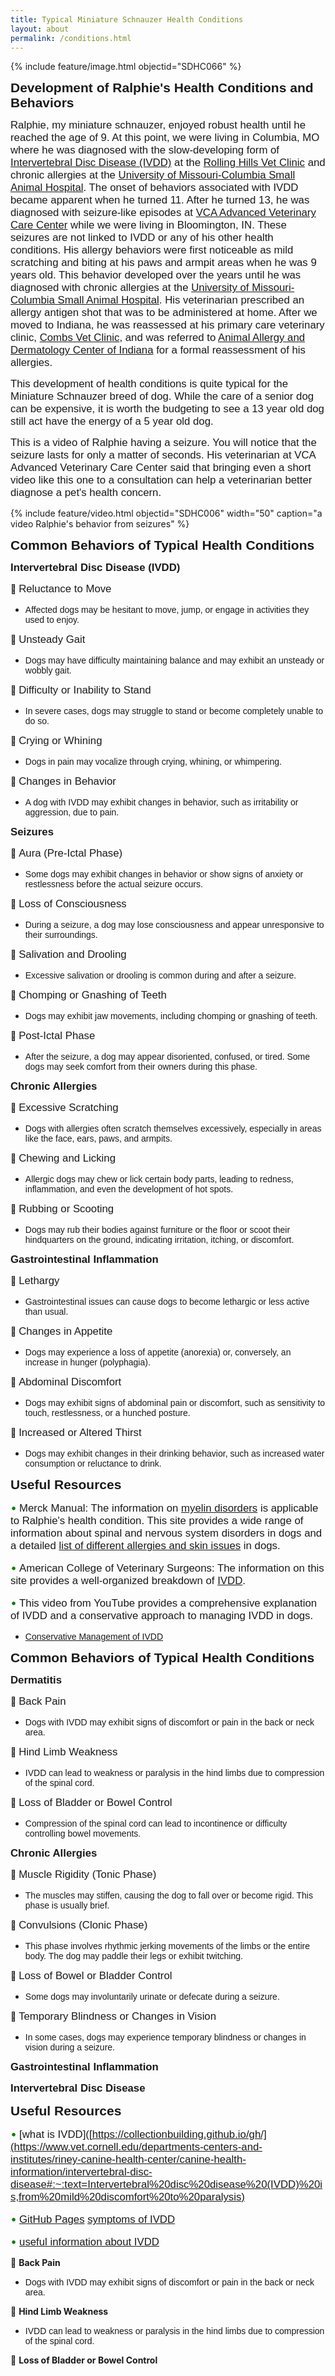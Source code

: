 ```yaml
---
title: Typical Miniature Schnauzer Health Conditions
layout: about
permalink: /conditions.html
---
```


{% include feature/image.html objectid="SDHC066" %}

<span style="font-family: 'Bradley Hand ITC', sans-serif; font-size: 1.5em; font-weight: bold">Development of Ralphie's Health Conditions and Behaviors</span>

<span style="font-family: 'Perpetua', sans-serif; font-size: 1.2em;">Ralphie, my miniature schnauzer, enjoyed robust health until he reached the age of 9. At this point, we were living in Columbia, MO where he was diagnosed with the slow-developing form of [Intervertebral Disc Disease (IVDD)](https://www.youtube.com/watch?v=u3DFNXvUEH0) at the [Rolling Hills Vet Clinic](https://rollinghillsvethospital.com/) and chronic allergies at the [University of Missouri-Columbia Small Animal Hospital](https://vhc.missouri.edu/small-animal-hospital/). The onset of behaviors associated with IVDD became apparent when he turned 11. After he turned 13, he was diagnosed with seizure-like episodes at [VCA Advanced Veterinary Care Center](https://vcahospitals.com/advanced-veterinary-care-center) while we were living in Bloomington, IN. These seizures are not linked to IVDD or any of his other health conditions. His allergy behaviors were first noticeable as mild scratching and biting at his paws and armpit areas when he was 9 years old. This behavior developed over the years until he was diagnosed with chronic allergies at the [University of Missouri-Columbia Small Animal Hospital](https://vhc.missouri.edu/small-animal-hospital/). His veterinarian prescribed an allergy antigen shot that was to be administered at home. After we moved to Indiana, he was reassessed at his primary care veterinary clinic, [Combs Vet Clinic](https://www.combsvetclinic.com/), and was referred to [Animal Allergy and Dermatology Center of Indiana](https://www.aadci.com/) for a formal reassessment of his allergies.</span>

<span style="font-family: 'Perpetua', sans-serif; font-size: 1.2em;">This development of health conditions is quite typical for the Miniature Schnauzer breed of dog. While the care of a senior dog can be expensive, it is worth the budgeting to see a 13 year old dog still act have the energy of a 5 year old dog.

<span style="font-family: 'Perpetua', sans-serif; font-size: 1.2em;">This is a video of Ralphie having a seizure. You will notice that the seizure lasts for only a matter of seconds. His veterinarian at VCA Advanced Veterinary Care Center said that bringing even a short video like this one to a consultation can help a veterinarian better diagnose a pet's health concern.

{% include feature/video.html objectid="SDHC006" width="50" caption="a video Ralphie's behavior from seizures" %}

<span style="font-family: 'Bradley Hand ITC', sans-serif; font-size: 1.5em; font-weight: bold">Common Behaviors of Typical Health Conditions

  <span style="font-family: 'Bradley Hand ITC', sans-serif; font-size: 1.2em; font-weight: bold">Intervertebral Disc Disease (IVDD)

🔵 <span style="font-family: 'Perpetua', sans-serif; font-size: 1.2em">Reluctance to Move
  
  - <span style="font-family: 'Perpetua', sans-serif; font-size: 1em">Affected dogs may be hesitant to move, jump, or engage in activities they used to enjoy.

🔵 <span style="font-family: 'Perpetua', sans-serif; font-size: 1.2em">Unsteady Gait

  - <span style="font-family: 'Perpetua', sans-serif; font-size: 1em">Dogs may have difficulty maintaining balance and may exhibit an unsteady or wobbly gait.

🔵 <span style="font-family: 'Perpetua', sans-serif; font-size: 1.2em">Difficulty or Inability to Stand
 
  - <span style="font-family: 'Perpetua', sans-serif; font-size: 1em">In severe cases, dogs may struggle to stand or become completely unable to do so.

🔵 <span style="font-family: 'Perpetua', sans-serif; font-size: 1.2em">Crying or Whining
 
 - <span style="font-family: 'Perpetua', sans-serif; font-size: 1em">Dogs in pain may vocalize through crying, whining, or whimpering.

🔵 <span style="font-family: 'Perpetua', sans-serif; font-size: 1.2em">Changes in Behavior
 
  - <span style="font-family: 'Perpetua', sans-serif; font-size: 1em">A dog with IVDD may exhibit changes in behavior, such as irritability or aggression, due to pain.

  <span style="font-family: 'Bradley Hand ITC', sans-serif; font-size: 1.2em; font-weight: bold">Seizures

🔵 <span style="font-family: 'Perpetua', sans-serif; font-size: 1.2em">Aura (Pre-Ictal Phase)
 
  - <span style="font-family: 'Perpetua', sans-serif; font-size: 1em">Some dogs may exhibit changes in behavior or show signs of anxiety or restlessness before the actual seizure occurs.

🔵 <span style="font-family: 'Perpetua', sans-serif; font-size: 1.2em">Loss of Consciousness
 
  - <span style="font-family: 'Perpetua', sans-serif; font-size: 1em">During a seizure, a dog may lose consciousness and appear unresponsive to their surroundings.

🔵 <span style="font-family: 'Perpetua', sans-serif; font-size: 1.2em">Salivation and Drooling

 - <span style="font-family: 'Perpetua', sans-serif; font-size: 1em">Excessive salivation or drooling is common during and after a seizure.

🔵 <span style="font-family: 'Perpetua', sans-serif; font-size: 1.2em">Chomping or Gnashing of Teeth
 
  - <span style="font-family: 'Perpetua', sans-serif; font-size: 1em">Dogs may exhibit jaw movements, including chomping or gnashing of teeth.

🔵 <span style="font-family: 'Perpetua', sans-serif; font-size: 1.2em">Post-Ictal Phase
 
  - <span style="font-family: 'Perpetua', sans-serif; font-size: 1em">After the seizure, a dog may appear disoriented, confused, or tired. Some dogs may seek comfort from their owners during this phase.

  <span style="font-family: 'Bradley Hand ITC', sans-serif; font-size: 1.2em; font-weight: bold">Chronic Allergies

🔵 <span style="font-family: 'Perpetua', sans-serif; font-size: 1.2em">Excessive Scratching
  
  - <span style="font-family: 'Perpetua', sans-serif; font-size: 1em">Dogs with allergies often scratch themselves excessively, especially in areas like the face, ears, paws, and armpits.

🔵 <span style="font-family: 'Perpetua', sans-serif; font-size: 1.2em">Chewing and Licking

  - <span style="font-family: 'Perpetua', sans-serif; font-size: 1em">Allergic dogs may chew or lick certain body parts, leading to redness, inflammation, and even the development of hot spots.

🔵 <span style="font-family: 'Perpetua', sans-serif; font-size: 1.2em">Rubbing or Scooting
 
  - <span style="font-family: 'Perpetua', sans-serif; font-size: 1em">Dogs may rub their bodies against furniture or the floor or scoot their hindquarters on the ground, indicating irritation, itching, or discomfort.

  <span style="font-family: 'Bradley Hand ITC', sans-serif; font-size: 1.2em; font-weight: bold">Gastrointestinal Inflammation
  
🔵 <span style="font-family: 'Perpetua', sans-serif; font-size: 1.2em">Lethargy
 
  - <span style="font-family: 'Perpetua', sans-serif; font-size: 1em">Gastrointestinal issues can cause dogs to become lethargic or less active than usual.

🔵 <span style="font-family: 'Perpetua', sans-serif; font-size: 1.2em">Changes in Appetite
 
  - <span style="font-family: 'Perpetua', sans-serif; font-size: 1em">Dogs may experience a loss of appetite (anorexia) or, conversely, an increase in hunger (polyphagia).

🔵 <span style="font-family: 'Perpetua', sans-serif; font-size: 1.2em">Abdominal Discomfort

 - <span style="font-family: 'Perpetua', sans-serif; font-size: 1em">Dogs may exhibit signs of abdominal pain or discomfort, such as sensitivity to touch, restlessness, or a hunched posture.

🔵 <span style="font-family: 'Perpetua', sans-serif; font-size: 1.2em">Increased or Altered Thirst
 
  - <span style="font-family: 'Perpetua', sans-serif; font-size: 1em">Dogs may exhibit changes in their drinking behavior, such as increased water consumption or reluctance to drink.

<span style="font-family: 'Bradley Hand ITC', sans-serif; font-size: 1.5em; font-weight: bold">Useful Resources

<span style="color: green; font-size: large;">&bull;</span> <span style="font-family: 'Perpetua', sans-serif; font-size: 1.2em">Merck Manual: The information on [myelin disorders](https://www.merckvetmanual.com/nervous-system) is applicable to Ralphie's health condition. This site provides a wide range of information about spinal and nervous system disorders in dogs and a detailed [list of different allergies and skin issues](https://www.merckvetmanual.com/dog-owners/ear-disorders-of-dogs/disorders-of-the-outer-ear-in-dogs#v39104914) in dogs.

<span style="color: green; font-size: large;">&bull;</span> <span style="font-family: 'Perpetua', sans-serif; font-size: 1.2em">American College of Veterinary Surgeons: The information on this site provides a well-organized breakdown of [IVDD](https://www.acvs.org/small-animal/intervertebral-disc-disease/).

<span style="color: green; font-size: large;">&bull;</span> <span style="font-family: 'Perpetua', sans-serif; font-size: 1.2em">This video from YouTube provides a comprehensive explanation of IVDD and a conservative approach to managing IVDD in dogs. 
  
  - <span style="font-family: 'Perpetua', sans-serif; font-size: 1em">[Conservative Management of IVDD](https://www.youtube.com/watch?v=SN_Sodwrd68)



<span style="font-family: 'Bradley Hand ITC', sans-serif; font-size: 1.5em; font-weight: bold">Common Behaviors of Typical Health Conditions

  <span style="font-family: 'Bradley Hand ITC', sans-serif; font-size: 1.2em; font-weight: bold">Dermatitis

🔷 <span style="font-family: 'Perpetua', sans-serif; font-size: 1.2em">Back Pain
  
  - <span style="font-family: 'Perpetua', sans-serif; font-size: 1em">Dogs with IVDD may exhibit signs of discomfort or pain in the back or neck area.

🔷 <span style="font-family: 'Perpetua', sans-serif; font-size: 1.2em">Hind Limb Weakness
  
  - <span style="font-family: 'Perpetua', sans-serif; font-size: 1em">IVDD can lead to weakness or paralysis in the hind limbs due to compression of the spinal cord.

🔷 <span style="font-family: 'Perpetua', sans-serif; font-size: 1.2em">Loss of Bladder or Bowel Control
 
 - <span style="font-family: 'Perpetua', sans-serif; font-size: 1em">Compression of the spinal cord can lead to incontinence or difficulty controlling bowel movements.

  <span style="font-family: 'Bradley Hand ITC', sans-serif; font-size: 1.2em; font-weight: bold">Chronic Allergies

🔷 <span style="font-family: 'Perpetua', sans-serif; font-size: 1.2em">Muscle Rigidity (Tonic Phase)
 
  - <span style="font-family: 'Perpetua', sans-serif; font-size: 1em">The muscles may stiffen, causing the dog to fall over or become rigid. This phase is usually brief.

🔷 <span style="font-family: 'Perpetua', sans-serif; font-size: 1.2em">Convulsions (Clonic Phase)
 
  - <span style="font-family: 'Perpetua', sans-serif; font-size: 1em">This phase involves rhythmic jerking movements of the limbs or the entire body. The dog may paddle their legs or exhibit twitching.

🔷 <span style="font-family: 'Perpetua', sans-serif; font-size: 1.2em">Loss of Bowel or Bladder Control

  - <span style="font-family: 'Perpetua', sans-serif; font-size: 1em">Some dogs may involuntarily urinate or defecate during a seizure.

🔷 <span style="font-family: 'Perpetua', sans-serif; font-size: 1.2em">Temporary Blindness or Changes in Vision
 
  - <span style="font-family: 'Perpetua', sans-serif; font-size: 1em">In some cases, dogs may experience temporary blindness or changes in vision during a seizure.

  <span style="font-family: 'Bradley Hand ITC', sans-serif; font-size: 1.2em; font-weight: bold">Gastrointestinal Inflammation

  <span style="font-family: 'Bradley Hand ITC', sans-serif; font-size: 1.2em; font-weight: bold">Intervertebral Disc Disease

<span style="font-family: 'Bradley Hand ITC', sans-serif; font-size: 1.5em; font-weight: bold">Useful Resources

<span style="color: green; font-size: large;">&bull;</span> <span style="font-family: 'Perpetua', sans-serif; font-size: 1.2em">[what is IVDD]([https://collectionbuilding.github.io/gh/](https://www.vet.cornell.edu/departments-centers-and-institutes/riney-canine-health-center/canine-health-information/intervertebral-disc-disease#:~:text=Intervertebral%20disc%20disease%20(IVDD)%20is,from%20mild%20discomfort%20to%20paralysis)

<span style="color: green; font-size: large;">&bull;</span> <span style="font-family: 'Perpetua', sans-serif; font-size: 1.2em">[GitHub Pages](https://pages.github.com/) [symptoms of IVDD](https://www.matthews.carolinavet.com/site/pet-health-blog/2020/08/14/ivdd-intervertebral-disc-disease-in-dogs)

<span style="color: green; font-size: large;">&bull;</span> <span style="font-family: 'Perpetua', sans-serif; font-size: 1.2em">[useful information about IVDD](https://vcahospitals.com/know-your-pet/degenerative-disc-disease-in-dogs)

🔷 **Back Pain**
  
  - <span style="font-family: 'Perpetua', sans-serif; font-size: 1em">Dogs with IVDD may exhibit signs of discomfort or pain in the back or neck area.

🔷 **Hind Limb Weakness**
  
  - <span style="font-family: 'Perpetua', sans-serif; font-size: 1em">IVDD can lead to weakness or paralysis in the hind limbs due to compression of the spinal cord.

🔷 **Loss of Bladder or Bowel Control**


